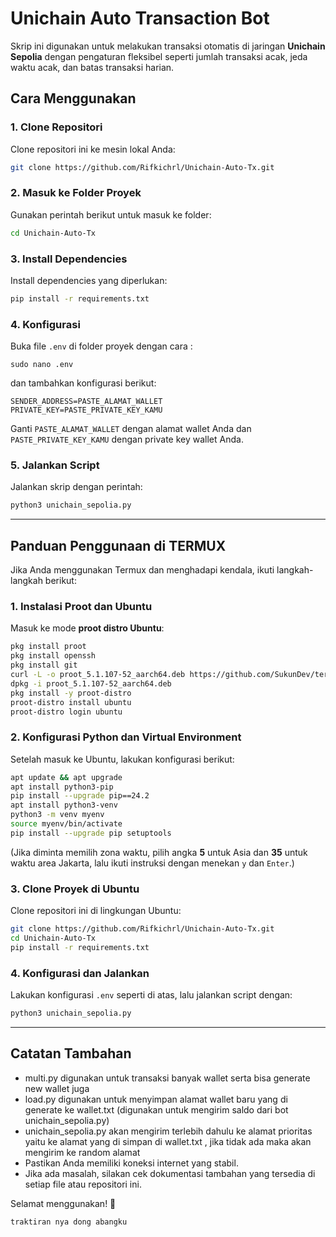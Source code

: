 # Unichain Auto Transaction Bot

Skrip ini digunakan untuk melakukan transaksi otomatis di jaringan **Unichain Sepolia** dengan pengaturan fleksibel seperti jumlah transaksi acak, jeda waktu acak, dan batas transaksi harian.

## Cara Menggunakan

### 1. Clone Repositori
Clone repositori ini ke mesin lokal Anda:
```bash
git clone https://github.com/Rifkichrl/Unichain-Auto-Tx.git
```

### 2. Masuk ke Folder Proyek
Gunakan perintah berikut untuk masuk ke folder:
```bash
cd Unichain-Auto-Tx
```

### 3. Install Dependencies
Install dependencies yang diperlukan:
```bash
pip install -r requirements.txt
```

### 4. Konfigurasi
Buka file `.env` di folder proyek dengan cara : 
```
sudo nano .env 
```
dan tambahkan konfigurasi berikut:
```env
SENDER_ADDRESS=PASTE_ALAMAT_WALLET
PRIVATE_KEY=PASTE_PRIVATE_KEY_KAMU
```
Ganti `PASTE_ALAMAT_WALLET` dengan alamat wallet Anda dan `PASTE_PRIVATE_KEY_KAMU` dengan private key wallet Anda.

### 5. Jalankan Script
Jalankan skrip dengan perintah:
```bash
python3 unichain_sepolia.py
```

---

## Panduan Penggunaan di TERMUX

Jika Anda menggunakan Termux dan menghadapi kendala, ikuti langkah-langkah berikut:

### 1. Instalasi Proot dan Ubuntu
Masuk ke mode **proot distro Ubuntu**:
```bash
pkg install proot
pkg install openssh
pkg install git
curl -L -o proot_5.1.107-52_aarch64.deb https://github.com/SukunDev/termux-proot/raw/main/proot_5.1.107-52_aarch64.deb
dpkg -i proot_5.1.107-52_aarch64.deb
pkg install -y proot-distro
proot-distro install ubuntu
proot-distro login ubuntu
```

### 2. Konfigurasi Python dan Virtual Environment
Setelah masuk ke Ubuntu, lakukan konfigurasi berikut:
```bash
apt update && apt upgrade
apt install python3-pip
pip install --upgrade pip==24.2
apt install python3-venv
python3 -m venv myenv
source myenv/bin/activate
pip install --upgrade pip setuptools
```
(Jika diminta memilih zona waktu, pilih angka **5** untuk Asia dan **35** untuk waktu area Jakarta, lalu ikuti instruksi dengan menekan `y` dan `Enter`.)

### 3. Clone Proyek di Ubuntu
Clone repositori ini di lingkungan Ubuntu:
```bash
git clone https://github.com/Rifkichrl/Unichain-Auto-Tx.git
cd Unichain-Auto-Tx
pip install -r requirements.txt
```

### 4. Konfigurasi dan Jalankan
Lakukan konfigurasi `.env` seperti di atas, lalu jalankan script dengan:
```bash
python3 unichain_sepolia.py
```

---

## Catatan Tambahan
- multi.py digunakan untuk transaksi banyak wallet serta bisa generate new wallet juga
- load.py digunakan untuk menyimpan alamat wallet baru yang di generate ke wallet.txt (digunakan untuk mengirim saldo dari bot unichain_sepolia.py)
- unichain_sepolia.py akan mengirim terlebih dahulu ke alamat prioritas yaitu ke alamat yang di simpan di wallet.txt , jika tidak ada maka akan mengirim ke random alamat
- Pastikan Anda memiliki koneksi internet yang stabil.
- Jika ada masalah, silakan cek dokumentasi tambahan yang tersedia di setiap file atau repositori ini.

Selamat menggunakan! 🚀
```
traktiran nya dong abangku
```
